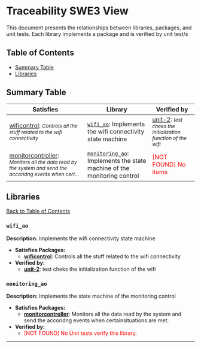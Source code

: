 # Traceability SWE3 View

This document presents the relationships between libraries, packages, and unit tests. Each library implements a package and is verified by unit test/s

## Table of Contents

- [Summary Table](#summary-table)
- [Libraries](#libraries)
## Summary Table

| Satisfies | Library | Verified by |
|-----------|---------|-------------|
| [wificontrol](#wificontrol): <i style='font-size: smaller;'>Controls all the stuff related to the wifi connectivity</i> | [`wifi_ao`](#wifi_ao): Implements the wifi connectivity state machine | [unit-2](#unit-2): <i style='font-size: smaller;'>test cheks the initialization function of the wifi</i> |
| [monitorcontroller](#monitorcontroller): <i style='font-size: smaller;'>Monitors all the data read by the system and send the accoridng events when cert...</i> | [`monitoring_ao`](#monitoring_ao): Implements the state machine of the monitoring control | <span style="color: red;">[NOT FOUND] No items</span> |
## Libraries

[Back to Table of Contents](#table-of-contents)

### `wifi_ao`
**Description:** Implements the wifi connectivity state machine

- **Satisfies Packages:**
  - **[wificontrol](#wificontrol)**: Controls all the stuff related to the wifi connectivity
- **Verified by:**
  - **[unit-2](#unit-2)**: test cheks the initialization function of the wifi

### `monitoring_ao`
**Description:** Implements the state machine of the monitoring control

- **Satisfies Packages:**
  - **[monitorcontroller](#monitorcontroller)**: Monitors all the data read by the system and send the accoridng events when certainsituations are met.
- **Verified by:**
  - <span style='color: red;'>[NOT FOUND] No Unit tests verify this library.</span>

---

